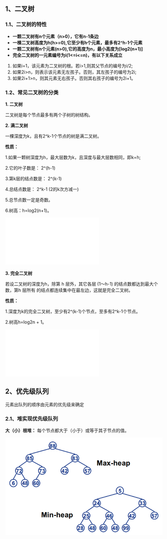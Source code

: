 ## 1、二叉树

### 1.1、二叉树的特性
* **一颗二叉树有n个元素（n>0），它有n-1条边**
* **一棵二叉树高度为h(h>=0),它至少有h个元素，最多有2^h-1个元素**
* **一颗二叉树有n个元素(n>0),它的高度为n，最小高度为[log2(n+1)]**
* **完全二叉树的一元素编号为i(1<=i<=n)，有以下关系成立**

1. 如果i=1，该元素为二叉树的根。若i>1,则其父节点的编号为i/2;
2. 如果2i>n，则表示该元素无左孩子。否则，其左孩子的编号为2i;
3. 如果2i+1>n，则其元素无右孩子。否则其右孩子的编号为2i+1。

### 1.2、常见二叉树的分类

**1. 二叉树**

二叉树是每个节点最多有两个子树的树结构。

**2. 满二叉树**

一棵深度为k，且有2^k-1个节点的树是满二叉树。

**性质：**

1.如果一颗树深度为h，最大层数为k，且深度与最大层数相同，即k=h;

2.它的叶子数是： 2^(h-1)

3.第k层的结点数是： 2^(k-1)

4.总结点数是： 2^k-1 (2的k次方减一)

5.总节点数一定是奇数。

6.树高：h=log2(n+1)。

![image1](./image/20130909225615687.htm)

**3. 完全二叉树**

若设二叉树的深度为h，除第 h 层外，其它各层 (1～h-1) 的结点数都达到最大个数，第h 层所有
的结点都连续集中在最左边，这就是完全二叉树。

**性质：**

1.深度为k的完全二叉树，至少有2^(k-1)个节点，至多有2^k-1个节点。

2.树高h=log2n + 1。

![image2](./image/20130909225741093.htm)

## 2、优先级队列
元素出队列的顺序由元素的优先级来确定

### 2.1、堆实现优先级队列
**大（小）根堆：** 每个节点都大于（小于）或等于其子节点的值。

![image3](./image/650075-91f1549ff0c87c15.png)



